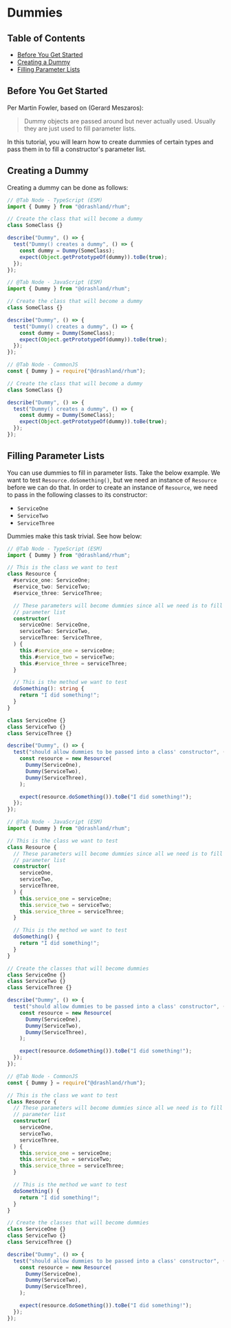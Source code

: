 # Dummies

## Table of Contents

- [Before You Get Started](#before-you-get-started)
- [Creating a Dummy](#creating-a-dummy)
- [Filling Parameter Lists](#filling-parameter-lists)

## Before You Get Started

Per Martin Fowler, based on (Gerard Meszaros):

> Dummy objects are passed around but never actually used. Usually they are just
> used to fill parameter lists.

In this tutorial, you will learn how to create dummies of certain types and pass
them in to fill a constructor's parameter list.

## Creating a Dummy

Creating a dummy can be done as follows:

```typescript
// @Tab Node - TypeScript (ESM)
import { Dummy } from "@drashland/rhum";

// Create the class that will become a dummy
class SomeClass {}

describe("Dummy", () => {
  test("Dummy() creates a dummy", () => {
    const dummy = Dummy(SomeClass);
    expect(Object.getPrototypeOf(dummy)).toBe(true);
  });
});

// @Tab Node - JavaScript (ESM)
import { Dummy } from "@drashland/rhum";

// Create the class that will become a dummy
class SomeClass {}

describe("Dummy", () => {
  test("Dummy() creates a dummy", () => {
    const dummy = Dummy(SomeClass);
    expect(Object.getPrototypeOf(dummy)).toBe(true);
  });
});

// @Tab Node - CommonJS
const { Dummy } = require("@drashland/rhum");

// Create the class that will become a dummy
class SomeClass {}

describe("Dummy", () => {
  test("Dummy() creates a dummy", () => {
    const dummy = Dummy(SomeClass);
    expect(Object.getPrototypeOf(dummy)).toBe(true);
  });
});
```

## Filling Parameter Lists

You can use dummies to fill in parameter lists. Take the below example. We want
to test `Resource.doSomething()`, but we need an instance of `Resource` before
we can do that. In order to create an instance of `Resource`, we need to pass in
the following classes to its constructor:

- `ServiceOne`
- `ServiceTwo`
- `ServiceThree`

Dummies make this task trivial. See how below:

```typescript
// @Tab Node - TypeScript (ESM)
import { Dummy } from "@drashland/rhum";

// This is the class we want to test
class Resource {
  #service_one: ServiceOne;
  #service_two: ServiceTwo;
  #service_three: ServiceThree;

  // These parameters will become dummies since all we need is to fill this
  // parameter list
  constructor(
    serviceOne: ServiceOne,
    serviceTwo: ServiceTwo,
    serviceThree: ServiceThree,
  ) {
    this.#service_one = serviceOne;
    this.#service_two = serviceTwo;
    this.#service_three = serviceThree;
  }

  // This is the method we want to test
  doSomething(): string {
    return "I did something!";
  }
}

class ServiceOne {}
class ServiceTwo {}
class ServiceThree {}

describe("Dummy", () => {
  test("should allow dummies to be passed into a class' constructor", () => {
    const resource = new Resource(
      Dummy(ServiceOne),
      Dummy(ServiceTwo),
      Dummy(ServiceThree),
    );

    expect(resource.doSomething()).toBe("I did something!");
  });
});

// @Tab Node - JavaScript (ESM)
import { Dummy } from "@drashland/rhum";

// This is the class we want to test
class Resource {
  // These parameters will become dummies since all we need is to fill this
  // parameter list
  constructor(
    serviceOne,
    serviceTwo,
    serviceThree,
  ) {
    this.service_one = serviceOne;
    this.service_two = serviceTwo;
    this.service_three = serviceThree;
  }

  // This is the method we want to test
  doSomething() {
    return "I did something!";
  }
}

// Create the classes that will become dummies
class ServiceOne {}
class ServiceTwo {}
class ServiceThree {}

describe("Dummy", () => {
  test("should allow dummies to be passed into a class' constructor", () => {
    const resource = new Resource(
      Dummy(ServiceOne),
      Dummy(ServiceTwo),
      Dummy(ServiceThree),
    );

    expect(resource.doSomething()).toBe("I did something!");
  });
});

// @Tab Node - CommonJS
const { Dummy } = require("@drashland/rhum");

// This is the class we want to test
class Resource {
  // These parameters will become dummies since all we need is to fill this
  // parameter list
  constructor(
    serviceOne,
    serviceTwo,
    serviceThree,
  ) {
    this.service_one = serviceOne;
    this.service_two = serviceTwo;
    this.service_three = serviceThree;
  }

  // This is the method we want to test
  doSomething() {
    return "I did something!";
  }
}

// Create the classes that will become dummies
class ServiceOne {}
class ServiceTwo {}
class ServiceThree {}

describe("Dummy", () => {
  test("should allow dummies to be passed into a class' constructor", () => {
    const resource = new Resource(
      Dummy(ServiceOne),
      Dummy(ServiceTwo),
      Dummy(ServiceThree),
    );

    expect(resource.doSomething()).toBe("I did something!");
  });
});
```
